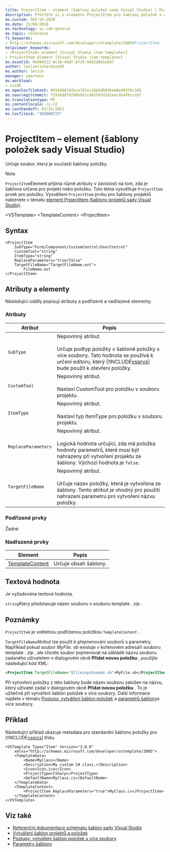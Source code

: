 ```yaml
---
title: ProjectItem – element (šablony položek sady Visual Studio) | Microsoft Docs
description: Přečtěte si o elementu ProjectItem pro šablony položek a o tom, jak akceptuje různé atributy v závislosti na tom, zda je šablona určena pro projekt nebo položku.
ms.custom: SEO-VS-2020
ms.date: 11/04/2016
ms.technology: vs-ide-general
ms.topic: reference
f1_keywords:
- http://schemas.microsoft.com/developer/vstemplate/2005#ProjectItem
helpviewer_keywords:
- <ProjectItem> element [Visual Studio item templates]
- ProjectItem element [Visual Studio item templates]
ms.assetid: 9ed94112-0c38-49df-b728-0dd2d0d1eb47
author: leslierichardson95
ms.author: lerich
manager: jmartens
ms.workload:
- vssdk
ms.openlocfilehash: 0910486202bca781ec19b6d5895e68ed93f8c3d5
ms.sourcegitcommit: f2916d8fd296b92cc402597d1d1eecda4f6cccbf
ms.translationtype: MT
ms.contentlocale: cs-CZ
ms.lasthandoff: 03/25/2021
ms.locfileid: "105068723"
---
```

# <a name="projectitem-element-visual-studio-item-templates"></a>ProjectItem – element (šablony položek sady Visual Studio)
Určuje soubor, který je součástí šablony položky.

> [!NOTE]
> `ProjectItem`Element přijímá různé atributy v závislosti na tom, zda je šablona určena pro projekt nebo položku. Toto téma vysvětluje `ProjectItem` prvek pro položku. Vysvětlení `ProjectItem` prvku pro šablony projektů naleznete v tématu [element ProjectItem (šablony projektů sady Visual Studio)](../extensibility/projectitem-element-visual-studio-project-templates.md).

 \<VSTemplate> \<TemplateContent>
 \<ProjectItem>

## <a name="syntax"></a>Syntax

```
<ProjectItem
    SubType="Form/Component/CustomControl/UserControl"
    CustomTool="string"
    ItemType="string"
    ReplaceParameters="true/false"
    TargetFileName="TargetFileName.ext">
        FileName.ext
</ProjectItem>
```

## <a name="attributes-and-elements"></a>Atributy a elementy
 Následující oddíly popisují atributy a podřízené a nadřazené elementy.

### <a name="attributes"></a>Atributy

| Atribut | Popis |
|---------------------| - |
| `SubType` | Nepovinný atribut.<br /><br /> Určuje podtyp položky v šabloně položky s více soubory. Tato hodnota se používá k určení editoru, který [!INCLUDE[vsprvs](../code-quality/includes/vsprvs_md.md)] bude použit k otevření položky. |
| `CustomTool` | Nepovinný atribut.<br /><br /> Nastaví CustomTool pro položku v souboru projektu. |
| `ItemType` | Nepovinný atribut.<br /><br /> Nastaví typ ItemType pro položku v souboru projektu. |
| `ReplaceParameters` | Nepovinný atribut.<br /><br /> Logická hodnota určující, zda má položka hodnoty parametrů, které musí být nahrazeny při vytvoření projektu ze šablony. Výchozí hodnota je `false`. |
| `TargetFileName` | Nepovinný atribut.<br /><br /> Určuje název položky, která je vytvořena ze šablony. Tento atribut je vhodný pro použití nahrazení parametru pro vytvoření názvu položky. |

### <a name="child-elements"></a>Podřízené prvky
 Žádné

### <a name="parent-elements"></a>Nadřazené prvky

|Element|Popis|
|-------------|-----------------|
|[TemplateContent](../extensibility/templatecontent-element-visual-studio-templates.md)|Určuje obsah šablony.|

## <a name="text-value"></a>Textová hodnota
 Je vyžadována textová hodnota.

 `string`Který představuje název souboru v souboru template *. zip* .

## <a name="remarks"></a>Poznámky
 `ProjectItem` je volitelnou podřízenou položkou `TemplateContent` .

 `TargetFileName`Atribut lze použít k přejmenování souborů s parametry. Například pokud soubor *MyFile. vb* existuje v kořenovém adresáři souboru template *. zip* , ale chcete soubor pojmenovat na základě názvu souboru zadaného uživatelem v dialogovém okně **Přidat novou položku** , použijte následující kód XML:

```xml
<ProjectItem TargetFileName="$fileinputname$.vb">MyFile.vb</ProjectItem>
```

 Při vytvoření položky z této šablony bude název souboru založen na názvu, který uživatel zadal v dialogovém okně **Přidat novou položku** . To je užitečné při vytváření šablon položek s více soubory. Další informace najdete v tématu [Postupy: vytváření šablon položek](../ide/how-to-create-multi-file-item-templates.md) a [parametrů šablony](../ide/template-parameters.md)s více soubory.

## <a name="example"></a>Příklad
 Následující příklad ukazuje metadata pro standardní šablonu položky pro [!INCLUDE[csprcs](../data-tools/includes/csprcs_md.md)] třídu.

```
<VSTemplate Type="Item" Version="3.0.0"
    xmlns="http://schemas.microsoft.com/developer/vstemplate/2005">
    <TemplateData>
        <Name>MyClass</Name>
        <Description>My custom C# class.</Description>
        <Icon>Icon.ico</Icon>
        <ProjectType>CSharp</ProjectType>
        <DefaultName>MyClass.cs</DefaultName>
    </TemplateData>
    <TemplateContent>
        <ProjectItem ReplaceParameters="true">MyClass.cs</ProjectItem>
    </TemplateContent>
</VSTemplate>
```

## <a name="see-also"></a>Viz také
- [Referenční dokumentace schématu šablon sady Visual Studio](../extensibility/visual-studio-template-schema-reference.md)
- [Vytváření šablon projektů a položek](../ide/creating-project-and-item-templates.md)
- [Postupy: vytváření šablon položek s více soubory](../ide/how-to-create-multi-file-item-templates.md)
- [Parametry šablony](../ide/template-parameters.md)
